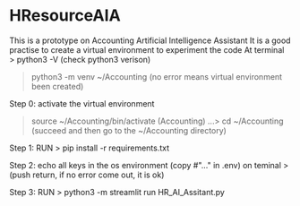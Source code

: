 # HResourceAIA

This is a prototype on Accounting Artificial Intelligence Assistant
It is a good practise to create a virtual environment to experiment the code
At terminal > python3 -V (check python3 verison)
> python3 -m venv ~/Accounting
> (no error means virtual environment been created)

Step 0: activate the virtual environment
> source ~/Accounting/bin/activate
(Accounting) ...> cd ~/Accounting (succeed and then go to the ~/Accounting directory)
 
Step 1: RUN > pip install -r requirements.txt

Step 2: echo all keys in the os environment (copy #"..." in .env) on teminal > (push return, if no error come out, it is ok)

Step 3: RUN > python3 -m streamlit run HR_AI_Assitant.py
